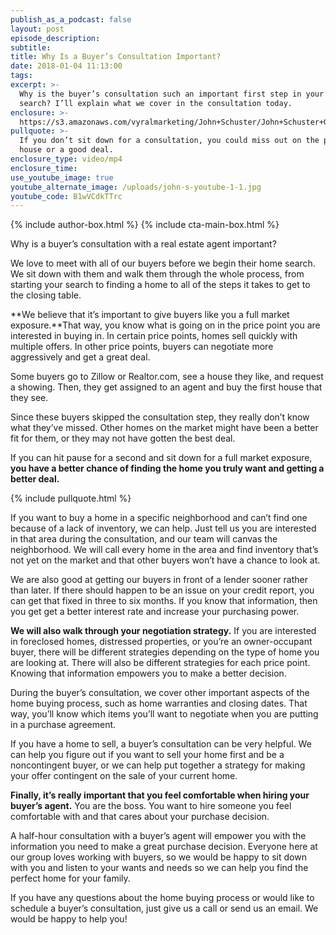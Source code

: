 ```yaml
---
publish_as_a_podcast: false
layout: post
episode_description:
subtitle:
title: Why Is a Buyer’s Consultation Important?
date: 2018-01-04 11:13:00
tags:
excerpt: >-
  Why is the buyer’s consultation such an important first step in your home
  search? I’ll explain what we cover in the consultation today.
enclosure: >-
  https://s3.amazonaws.com/vyralmarketing/John+Schuster/John+Schuster+Group-+Why+Is+a+Buyer%2527s+Consultation+Important%253F+(1).mp4
pullquote: >-
  If you don’t sit down for a consultation, you could miss out on the perfect
  house or a good deal.
enclosure_type: video/mp4
enclosure_time:
use_youtube_image: true
youtube_alternate_image: /uploads/john-s-youtube-1-1.jpg
youtube_code: B1wVCdkTTrc
---
```


{% include author-box.html %}
{% include cta-main-box.html %}

Why is a buyer’s consultation with a real estate agent important?

We love to meet with all of our buyers before we begin their home search. We sit down with them and walk them through the whole process, from starting your search to finding a home to all of the steps it takes to get to the closing table.

**We believe that it’s important to give buyers like you a full market exposure.**That way, you know what is going on in the price point you are interested in buying in. In certain price points, homes sell quickly with multiple offers. In other price points, buyers can negotiate more aggressively and get a great deal.

Some buyers go to Zillow or Realtor.com, see a house they like, and request a showing. Then, they get assigned to an agent and buy the first house that they see.

Since these buyers skipped the consultation step, they really don’t know what they’ve missed. Other homes on the market might have been a better fit for them, or they may not have gotten the best deal.

If you can hit pause for a second and sit down for a full market exposure, **you have a better chance of finding the home you truly want and getting a better deal.**

{% include pullquote.html %}

If you want to buy a home in a specific neighborhood and can’t find one because of a lack of inventory, we can help. Just tell us you are interested in that area during the consultation, and our team will canvas the neighborhood. We will call every home in the area and find inventory that’s not yet on the market and that other buyers won’t have a chance to look at.

We are also good at getting our buyers in front of a lender sooner rather than later. If there should happen to be an issue on your credit report, you can get that fixed in three to six months. If you know that information, then you get get a better interest rate and increase your purchasing power.

**We will also walk through your negotiation strategy.** If you are interested in foreclosed homes, distressed properties, or you’re an owner-occupant buyer, there will be different strategies depending on the type of home you are looking at. There will also be different strategies for each price point. Knowing that information empowers you to make a better decision.

During the buyer’s consultation, we cover other important aspects of the home buying process, such as home warranties and closing dates. That way, you’ll know which items you’ll want to negotiate when you are putting in a purchase agreement.

If you have a home to sell, a buyer’s consultation can be very helpful. We can help you figure out if you want to sell your home first and be a noncontingent buyer, or we can help put together a strategy for making your offer contingent on the sale of your current home.

**Finally, it’s really important that you feel comfortable when hiring your buyer’s agent.** You are the boss. You want to hire someone you feel comfortable with and that cares about your purchase decision.

A half-hour consultation with a buyer’s agent will empower you with the information you need to make a great purchase decision. Everyone here at our group loves working with buyers, so we would be happy to sit down with you and listen to your wants and needs so we can help you find the perfect home for your family.

If you have any questions about the home buying process or would like to schedule a buyer’s consultation, just give us a call or send us an email. We would be happy to help you!